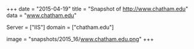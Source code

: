 
+++
date = "2015-04-19"
title = "Snapshot of http://www.chatham.edu"
data = "www.chatham.edu"

Server = ["IIS"]
domain = ["chatham.edu"]

  image = "snapshots/2015_16/www.chatham.edu.png"
+++
#
